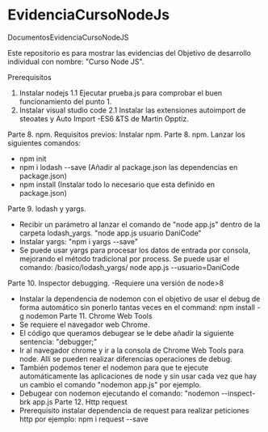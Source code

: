 # EvidenciaCursoNodeJs
DocumentosEvidenciaCursoNodeJS

Este repositorio es para mostrar las evidencias del Objetivo de desarrollo individual con nombre: "Curso Node JS".

Prerequisitos
1. Instalar nodejs
1.1 Ejecutar prueba.js para comprobar el buen funcionamiento del punto 1.
2. Instalar visual studio code
2.1 Instalar las extensiones autoimport de steoates y Auto Import -ES6 &TS de Martin Opptiz.

Parte 8. npm. Requisitos previos: Instalar npm.
Parte 8. npm. Lanzar los siguientes comandos: 
  - npm init
  - npm i lodash --save (Añadir al package.json las dependencias en package.json)
  - npm install (Instalar todo lo necesario que esta definido en package.json)

Parte 9. lodash y yargs.
  - Recibir un parámetro al lanzar el comando de "node app.js" dentro de la carpeta lodash_yargs.
        "node app.js usuario DaniCode"
  - Instalar yargs: "npm i yargs --save"
  - Se puede usar yargs para procesar los datos de entrada por consola, mejorando el método tradicional por process. Se puede usar el comando: /basico/lodash_yargs/ node app.js --usuario=DaniCode
  
Parte 10. Inspector debugging.
  -Requiere una versión de node>8
  - Instalar la dependencia de nodemon con el objetivo de usar el debug de forma automático sin ponerlo tantas veces en el command:
      npm install -g nodemon
Parte 11. Chrome Web Tools
  - Se requiere el navegador web Chrome.
  - El código que queramos debugear se le debe añadir la siguiente sentencia: "debugger;"
  - Ir al navegador chrome y ir a la consola de Chrome Web Tools para node. Allí se pueden realizar diferencias operaciones de debug.
  - También podemos tener el nodemon para que te ejecute automáticamente las aplicaciones de node y sin usar cada vez que hay un cambio el comando "nodemon app.js" por ejemplo.
  - Debugear con nodemon ejecutando el comando: "nodemon --inspect-brk app.js
Parte 12. Http request
  - Prerequisito instalar dependencia de request para realizar peticiones http por ejemplo: npm i request --save

  
 
 

